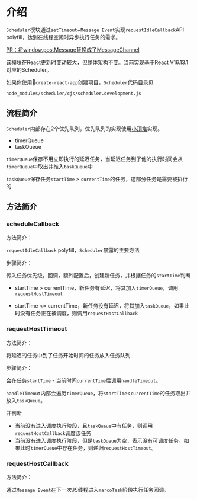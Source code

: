 # 介绍

`Scheduler`模块通过`setTimeout`+`Message Event`实现`requestIdleCallback`API polyfill，达到在线程空闲时异步执行任务的需求。

<a href="https://github.com/facebook/react/pull/14234">PR：将window.postMessage替换成了MessageChannel</a>

该模块在React更新时变动较大，但整体架构不变。当前实现基于React V16.13.1对应的Scheduler。

如果你使用`create-react-app`创建项目，`Scheduler`代码目录见
```
node_modules/scheduler/cjs/scheduler.development.js
```

## 流程简介

`Scheduler`内部存在2个优先队列，优先队列的实现使用<a href="https://spground.github.io/2017/07/07/Heap%20and%20Heap's%20Application-Heap%20Sort%20and%20Priority%20Queue/">小顶堆</a>实现。

- timerQueue
- taskQueue

`timerQueue`保存不用立即执行的延迟任务，当延迟任务到了他的执行时间会从`timerQueue`中取出并推入`taskQueue`中

`taskQueue`保存任务`startTime` > `currentTime`的任务，这部分任务是需要被执行的

## 方法简介

### scheduleCallback

方法简介：

`requestIdleCallback` polyfill，`Scheduler`暴露的主要方法

步骤简介：

传入任务优先级，回调，额外配置后，创建新任务，并根据任务的`startTime`判断

- startTime > currentTime，新任务有延迟，将其加入`timerQueue`，调用`requestHostTimeout`

- startTime <= currentTime，新任务没有延迟，将其加入`taskQueue`，如果此时没有任务正在被调度，则调用`requestHostCallback`

### requestHostTimeout

方法简介：

将延迟的任务中到了任务开始时间的任务放入任务队列

步骤简介：

会在任务`startTime` - 当前时间`currentTime`后调用`handleTimeout`。

`handleTimeout`内部会遍历`timerQueue`，将`startTime`<`currentTime`的任务取出并放入`taskQueue`。

并判断

- 当前没有进入调度执行阶段，且`taskQueue`中有任务，则调用`requestHostCallback`调度该任务
- 当前没有进入调度执行阶段，但是`taskQueue`为空，表示没有可调度任务。如果此时`timerQueue`中存在任务，则递归`requestHostTimeout`。

### requestHostCallback

方法简介：

通过`Message Event`在下一次JS线程进入`marcoTask`阶段执行任务回调。
